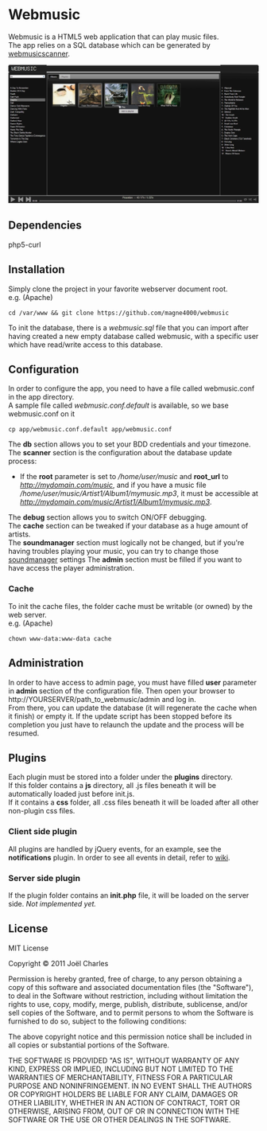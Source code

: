 Webmusic
========
Webmusic is a HTML5 web application that can play music files.  
The app relies on a SQL database which can be generated by [webmusicscanner](https://github.com/magne4000/webmusicscanner).

![Webmusic screenshot](https://github.com/magne4000/magne4000.github.com/raw/master/images/webmusic.screen1.jpg)

Dependencies
------------
php5-curl

Installation
------------
Simply clone the project in your favorite webserver document root.  
e.g. (Apache)

    cd /var/www && git clone https://github.com/magne4000/webmusic

To init the database, there is a _webmusic.sql_ file that you can import after having created a new empty database called
webmusic, with a specific user which have read/write access to this database.

Configuration
-------------
In order to configure the app, you need to have a file called webmusic.conf in the app directory.  
A sample file called _webmusic.conf.default_ is available, so we base webmusic.conf on it

    cp app/webmusic.conf.default app/webmusic.conf

The **db** section allows you to set your BDD credentials and your timezone.  
The **scanner** section is the configuration about the database update process:
  * If the **root** parameter
    is set to _/home/user/music_ and **root_url** to _http://mydomain.com/music_, and if you have a music
    file _/home/user/music/Artist1/Album1/mymusic.mp3_, it must be accessible at _http://mydomain.com/music/Artist1/Album1/mymusic.mp3_.

The **debug** section allows you to switch ON/OFF debugging.  
The **cache** section can be tweaked if your database as a huge amount of artists.  
The **soundmanager** section must logically not be changed, but if you're having troubles playing your music, you can try to change those [soundmanager](http://www.schillmania.com/projects/soundmanager2/doc/) settings 
The **admin** section must be filled if you want to have access the player administration. 

### Cache
To init the cache files, the folder cache must be writable (or owned) by the web server.  
e.g. (Apache)

    chown www-data:www-data cache

Administration
--------------

In order to have access to admin page, you must have filled **user** parameter in **admin** section of the configuration file.
Then open your browser to http://YOURSERVER/path_to_webmusic/admin and log in.  
From there, you can update the database (it will regenerate the cache when it finish) or empty it. If the update script
has been stopped before its completion you just have to relaunch the update and the process will be resumed.

Plugins
-------
Each plugin must be stored into a folder under the **plugins** directory.  
If this folder contains a **js** directory, all .js files beneath it will be automatically loaded just before init.js.  
If it contains a **css** folder, all .css files beneath it will be loaded after all other non-plugin css files.

### Client side plugin

All plugins are handled by jQuery events, for an example, see the **notifications** plugin. In order to see all events in detail, refer to [wiki](https://github.com/magne4000/webmusic/wiki).

### Server side plugin

If the plugin folder contains an __init.php__ file, it will be loaded on the server side.
_Not implemented yet._

License
-------
MIT License

Copyright © 2011 Joël Charles

Permission is hereby granted, free of charge, to any person obtaining a copy of
this software and associated documentation files (the "Software"), to deal in
the Software without restriction, including without limitation the rights to
use, copy, modify, merge, publish, distribute, sublicense, and/or sell copies
of the Software, and to permit persons to whom the Software is furnished to do
so, subject to the following conditions:

The above copyright notice and this permission notice shall be included in all
copies or substantial portions of the Software.

THE SOFTWARE IS PROVIDED "AS IS", WITHOUT WARRANTY OF ANY KIND, EXPRESS OR
IMPLIED, INCLUDING BUT NOT LIMITED TO THE WARRANTIES OF MERCHANTABILITY,
FITNESS FOR A PARTICULAR PURPOSE AND NONINFRINGEMENT. IN NO EVENT SHALL THE
AUTHORS OR COPYRIGHT HOLDERS BE LIABLE FOR ANY CLAIM, DAMAGES OR OTHER
LIABILITY, WHETHER IN AN ACTION OF CONTRACT, TORT OR OTHERWISE, ARISING FROM,
OUT OF OR IN CONNECTION WITH THE SOFTWARE OR THE USE OR OTHER DEALINGS IN THE
SOFTWARE.
